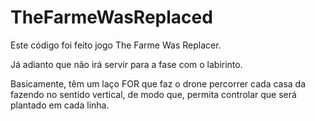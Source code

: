 # TheFarmeWasReplaced

Este código foi feito jogo The Farme Was Replacer.

Já adianto que não irá servir para a fase com o labirinto.

Basicamente, têm um laço FOR que faz o drone percorrer cada casa da fazendo no sentido vertical, de modo que, permita controlar que será plantado em cada linha.
